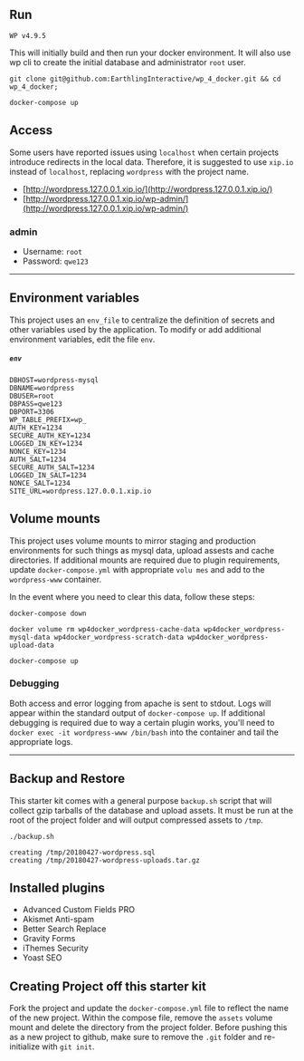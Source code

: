 ## Run

`WP v4.9.5`

This will initially build and then run your docker environment.  It will also use wp cli to create the initial database and administrator `root` user.

```
git clone git@github.com:EarthlingInteractive/wp_4_docker.git && cd wp_4_docker;

docker-compose up
```

## Access

Some users have reported issues using `localhost` when certain projects introduce redirects in the local data.  Therefore, it is suggested to use `xip.io` instead of `localhost`, replacing `wordpress` with the project name.

- [http://wordpress.127.0.0.1.xip.io/](http://wordpress.127.0.0.1.xip.io/)
- [http://wordpress.127.0.0.1.xip.io/wp-admin/](http://wordpress.127.0.0.1.xip.io/wp-admin/)

### admin

- Username: `root`
- Password: `qwe123`

---

## Environment variables

This project uses an `env_file` to centralize the definition of secrets and other variables used by the application.  To modify or add additional environment variables, edit the file `env`.

##### `env`

```
DBHOST=wordpress-mysql
DBNAME=wordpress
DBUSER=root
DBPASS=qwe123
DBPORT=3306
WP_TABLE_PREFIX=wp_
AUTH_KEY=1234
SECURE_AUTH_KEY=1234
LOGGED_IN_KEY=1234
NONCE_KEY=1234
AUTH_SALT=1234
SECURE_AUTH_SALT=1234
LOGGED_IN_SALT=1234
NONCE_SALT=1234
SITE_URL=wordpress.127.0.0.1.xip.io
```

## Volume mounts

This project uses volume mounts to mirror staging and production environments for such things as mysql data, upload assests and cache directories.  If additional mounts are required due to plugin requirements, update `docker-compose.yml` with appropriate `volu
mes` and add to the `wordpress-www` container.

In the event where you need to clear this data, follow these steps:

```
docker-compose down

docker volume rm wp4docker_wordpress-cache-data wp4docker_wordpress-mysql-data wp4docker_wordpress-scratch-data wp4docker_wordpress-upload-data

docker-compose up
```

### Debugging

Both access and error logging from apache is sent to stdout.  Logs will appear within the standard output of `docker-compose up`.  If additional debugging is required due to way a certain plugin works, you'll need to `docker exec -it wordpress-www /bin/bash` into the container and tail the appropriate logs.

---

## Backup and Restore

This starter kit comes with a general purpose `backup.sh` script that will collect gzip tarballs of the database and upload assets.  It must be run at the root of the project folder and will output compressed assets to `/tmp`.

```
./backup.sh

creating /tmp/20180427-wordpress.sql
creating /tmp/20180427-wordpress-uploads.tar.gz
```

## Installed plugins

- Advanced Custom Fields PRO
- Akismet Anti-spam
- Better Search Replace
- Gravity Forms
- iThemes Security
- Yoast SEO

## Creating Project off this starter kit

Fork the project and update the `docker-compose.yml` file to reflect the name of the new project.  Within the compose file, remove the `assets` volume mount and delete the directory from the project folder.  Before pushing this as a new project to github, make sure to remove the `.git` folder and re-initialize with `git init`.

